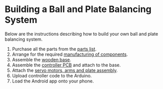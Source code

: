 Building a Ball and Plate Balancing System
==========================================

Below are the instructions describing how to build your own ball and plate balancing system.

1. Purchase all the parts from the [parts list](Parts.md).
2. Arrange for the required [manufacturing of components](Manufacturing.md).
3. Assemble the [wooden base](WoodenBase.md).
4. Assemble the [controller PCB](PCB.md) and attach to the base.
5. Attach the [servo motors, arms and plate assembly](ServoArms.md).
6. Upload controller code to the Arduino.
7. Load the Android app onto your phone.
